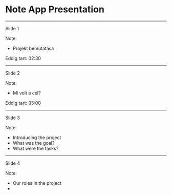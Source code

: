 # Note App Presentation

---

Slide 1

Note:
- Projekt bemutatása

Eddig tart: 02:30

---

Slide 2

Note:
- Mi volt a cél?

Eddig tart: 05:00

---

Slide 3

Note:
- Introducing the project
- What was the goal?
- What were the tasks?

---

Slide 4

Note:
- Our roles in the project
- 